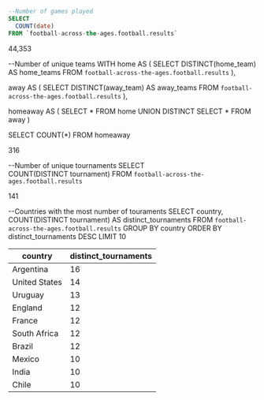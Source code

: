 ```sql
--Number of games played
SELECT 
  COUNT(date)
FROM `football-across-the-ages.football.results`
```

44,353



--Number of unique teams 
WITH home AS
(
    SELECT DISTINCT(home_team) AS home_teams
    FROM `football-across-the-ages.football.results`
),

away AS
(
    SELECT DISTINCT(away_team) AS away_teams
    FROM `football-across-the-ages.football.results`
),

homeaway AS
(
  SELECT * FROM home
  UNION DISTINCT
  SELECT * FROM away
)

SELECT COUNT(*)
FROM homeaway

316


--Number of unique tournaments
SELECT  
  COUNT(DISTINCT tournament)
FROM `football-across-the-ages.football.results`

141


--Countries with the most number of touraments
SELECT 
  country,
  COUNT(DISTINCT tournament) AS distinct_tournaments 
FROM `football-across-the-ages.football.results`
GROUP BY country
ORDER BY distinct_tournaments DESC
LIMIT 10

| country       | distinct_tournaments |
|---------------|----------------------|
| Argentina     | 16                   |
| United States | 14                   |
| Uruguay       | 13                   |
| England       | 12                   |
| France        | 12                   |
| South Africa  | 12                   |
| Brazil        | 12                   |
| Mexico        | 10                   |
| India         | 10                   |
| Chile         | 10                   |


```
